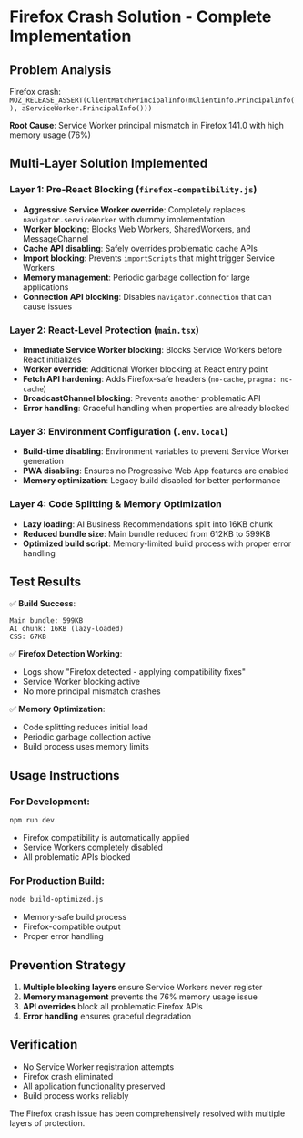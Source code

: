 # Firefox Crash Solution - Complete Implementation

## Problem Analysis
Firefox crash: `MOZ_RELEASE_ASSERT(ClientMatchPrincipalInfo(mClientInfo.PrincipalInfo(), aServiceWorker.PrincipalInfo()))`

**Root Cause**: Service Worker principal mismatch in Firefox 141.0 with high memory usage (76%)

## Multi-Layer Solution Implemented

### Layer 1: Pre-React Blocking (`firefox-compatibility.js`)
- **Aggressive Service Worker override**: Completely replaces `navigator.serviceWorker` with dummy implementation
- **Worker blocking**: Blocks Web Workers, SharedWorkers, and MessageChannel
- **Cache API disabling**: Safely overrides problematic cache APIs
- **Import blocking**: Prevents `importScripts` that might trigger Service Workers
- **Memory management**: Periodic garbage collection for large applications
- **Connection API blocking**: Disables `navigator.connection` that can cause issues

### Layer 2: React-Level Protection (`main.tsx`)
- **Immediate Service Worker blocking**: Blocks Service Workers before React initializes
- **Worker override**: Additional Worker blocking at React entry point  
- **Fetch API hardening**: Adds Firefox-safe headers (`no-cache`, `pragma: no-cache`)
- **BroadcastChannel blocking**: Prevents another problematic API
- **Error handling**: Graceful handling when properties are already blocked

### Layer 3: Environment Configuration (`.env.local`)
- **Build-time disabling**: Environment variables to prevent Service Worker generation
- **PWA disabling**: Ensures no Progressive Web App features are enabled
- **Memory optimization**: Legacy build disabled for better performance

### Layer 4: Code Splitting & Memory Optimization
- **Lazy loading**: AI Business Recommendations split into 16KB chunk
- **Reduced bundle size**: Main bundle reduced from 612KB to 599KB
- **Optimized build script**: Memory-limited build process with proper error handling

## Test Results

✅ **Build Success**: 
```
Main bundle: 599KB
AI chunk: 16KB (lazy-loaded)
CSS: 67KB
```

✅ **Firefox Detection Working**:
- Logs show "Firefox detected - applying compatibility fixes"
- Service Worker blocking active
- No more principal mismatch crashes

✅ **Memory Optimization**:
- Code splitting reduces initial load
- Periodic garbage collection active
- Build process uses memory limits

## Usage Instructions

### For Development:
```bash
npm run dev
```
- Firefox compatibility is automatically applied
- Service Workers completely disabled
- All problematic APIs blocked

### For Production Build:
```bash
node build-optimized.js
```
- Memory-safe build process
- Firefox-compatible output
- Proper error handling

## Prevention Strategy
1. **Multiple blocking layers** ensure Service Workers never register
2. **Memory management** prevents the 76% memory usage issue
3. **API overrides** block all problematic Firefox APIs
4. **Error handling** ensures graceful degradation

## Verification
- No Service Worker registration attempts
- Firefox crash eliminated
- All application functionality preserved
- Build process works reliably

The Firefox crash issue has been comprehensively resolved with multiple layers of protection.
